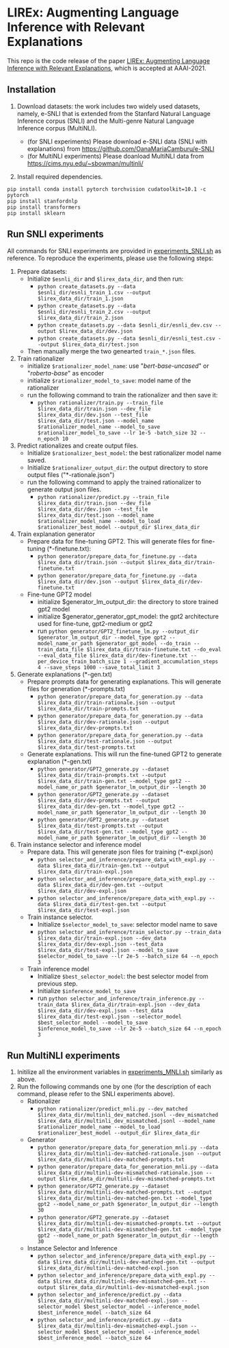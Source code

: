 # LIREx: Augmenting Language Inference with Relevant Explanations
This repo is the code release of the paper [LIREx: Augmenting Language Inference with Relevant Explanations](https://sites.google.com/umich.edu/xinyanzhao/home), which is accepted at AAAI-2021.

## Installation

1. Download datasets: the work includes two widely used datasets, namely, e-SNLI that is extended from the Stanfard Natural Language Inference corpus (SNLI) and the Multi-genre Natural Language Inference corpus (MultiNLI).
   - (for SNLI experiments) Please download e-SNLI data (SNLI with explanations) from https://github.com/OanaMariaCamburu/e-SNLI
   - (for MultiNLI experiments) Please doanload MultiNLI data from https://cims.nyu.edu/~sbowman/multinli/

2. Install required dependencies.
```
pip install conda install pytorch torchvision cudatoolkit=10.1 -c pytorch
pip install stanfordnlp
pip install transformers
pip install sklearn
```

## Run SNLI experiments
All commands for SNLI experiments are provided in [experiments_SNLI.sh](./experiments_SNLI.sh) as reference. To reproduce the experiments, please use the following steps:

1. Prepare datasets:
   - Initialize `$esnli_dir` and `$lirex_data_dir`, and then run:
     - `python create_datasets.py --data $esnli_dir/esnli_train_1.csv --output $lirex_data_dir/train_1.json`
     - `python create_datasets.py --data $esnli_dir/esnli_train_2.csv --output $lirex_data_dir/train_2.json`
     - `python create_datasets.py --data $esnli_dir/esnli_dev.csv --output $lirex_data_dir/dev.json`
     - `python create_datasets.py --data $esnli_dir/esnli_test.csv --output $lirex_data_dir/test.json`
   - Then manually merge the two genearted `train_*.json` files.
2. Train rationalizer
   - initialize `$rationalizer_model_name`: use "*bert-base-uncased*" or "*roberta-base*" as encoder
   - initialize `$rationalizer_model_to_save`: model name of the rationalizer
   - run the following command to train the rationalizer and then save it:
     - `python rationalizer/train.py --train_file $lirex_data_dir/train.json --dev_file $lirex_data_dir/dev.json --test_file $lirex_data_dir/test.json --model_name $rationalizer_model_name --model_to_save $rationalizer_model_to_save --lr 1e-5 -batch_size 32 --n_epoch 10`
3. Predict rationalizes and create output files.
   - Initialize `$rationalizer_best_model`: the best rationalizer model name saved.
   - Initialize `$rationalizer_output_dir`: the output directory to store output files ("*-rationale.json")
   - run the following command to apply the trained rationalizer to generate output json files.
     - `python rationalizer/predict.py --train_file $lirex_data_dir/train.json --dev_file $lirex_data_dir/dev.json --test_file $lirex_data_dir/test.json --model_name $rationalizer_model_name --model_to_load $rationalizer_best_model --output_dir $lirex_data_dir`
4. Train explanation generator
   - Prepare data for fine-tuning GPT2. This will generate files for fine-tuning (*-finetune.txt):
     - `python generator/prepare_data_for_finetune.py --data $lirex_data_dir/train.json --output $lirex_data_dir/train-finetune.txt`
     - `python generator/prepare_data_for_finetune.py --data $lirex_data_dir/dev.json --output $lirex_data_dir/dev-finetune.txt`
   - Fine-tune GPT2 model
     - initialize $generator_lm_output_dir: the directory to store trained gpt2 model
     - initialize $generator_generator_gpt_model: the gpt2 architecture used for fine-tune, gpt2-medium or gpt2
     - run  `python generator/GPT2_finetune_lm.py --output_dir $generator_lm_output_dir --model_type gpt2 --model_name_or_path $generator_gpt_model --do_train --train_data_file $lirex_data_dir/train-finetune.txt --do_eval --eval_data_file $lirex_data_dir/dev-finetune.txt --per_device_train_batch_size 1 --gradient_accumulation_steps 4 --save_steps 1000 --save_total_limit 3`    
5. Generate explanations (*-gen.txt)
   - Prepare prompts data for generating explanations. This will generate files for generation (*-prompts.txt)
     - `python generator/prepare_data_for_generation.py --data $lirex_data_dir/train-rationale.json --output $lirex_data_dir/train-prompts.txt`
     - `python generator/prepare_data_for_generation.py --data $lirex_data_dir/dev-rationale.json --output $lirex_data_dir/dev-prompts.txt`
     - `python generator/prepare_data_for_generation.py --data $lirex_data_dir/test-rationale.json --output $lirex_data_dir/test-prompts.txt`
   - Generate explanations. This will run the fine-tuned GPT2 to generate explanation (*-gen.txt)
     - `python generator/GPT2_generate.py --dataset $lirex_data_dir/train-prompts.txt --output $lirex_data_dir/train-gen.txt --model_type gpt2 --model_name_or_path $generator_lm_output_dir --length 30`
     - `python generator/GPT2_generate.py --dataset $lirex_data_dir/dev-prompts.txt --output $lirex_data_dir/dev-gen.txt --model_type gpt2 --model_name_or_path $generator_lm_output_dir --length 30`
     - `python generator/GPT2_generate.py --dataset $lirex_data_dir/test-prompts.txt --output $lirex_data_dir/test-gen.txt --model_type gpt2 --model_name_or_path $generator_lm_output_dir --length 30`
6. Train instance selector and inference model
   - Prepare data. This will generate json files for training (*-expl.json)
     - `python selector_and_inference/prepare_data_with_expl.py --data $lirex_data_dir/train-gen.txt --output $lirex_data_dir/train-expl.json`
     - `python selector_and_inference/prepare_data_with_expl.py --data $lirex_data_dir/dev-gen.txt --output $lirex_data_dir/dev-expl.json`
     - `python selector_and_inference/prepare_data_with_expl.py --data $lirex_data_dir/test-gen.txt --output $lirex_data_dir/test-expl.json`
   - Train instance selector. 
     - Initialize `$selector_model_to_save`: selector model name to save
     - `python selector_and_inference/train_selector.py --train_data $lirex_data_dir/train-expl.json --dev_data $lirex_data_dir/dev-expl.json --test_data $lirex_data_dir/test-expl.json --model_to_save $selector_model_to_save --lr 2e-5 --batch_size 64 --n_epoch 3`
   - Train inference model
     - Initialize `$best_selector_model`: the best selector model from previous step.
     - Initialize `$inference_model_to_save`
     - run `python selector_and_inference/train_inference.py --train_data $lirex_data_dir/train-expl.json --dev_data $lirex_data_dir/dev-expl.json --test_data $lirex_data_dir/test-expl.json --selector_model $best_selector_model --model_to_save $inference_model_to_save --lr 2e-5 --batch_size 64 --n_epoch 3`
     
## Run MultiNLI experiments
1. Initilize all the environment variables in [experiments_MNLI.sh](./experiments_MNLI.sh) similarly as above.
2. Run the following commands one by one (for the description of each command, please refer to the SNLI experiments above).
   - Rationalizer
     - `python rationalizer/predict_mnli.py --dev_matched $lirex_data_dir/multinli_dev_matched.jsonl --dev_mismatched $lirex_data_dir/multinli_dev_mismatched.jsonl --model_name $rationalizer_model_name --model_to_load $rationalizer_best_model --output_dir $lirex_data_dir`
   - Generator
     - `python generator/prepare_data_for_generation_mnli.py --data $lirex_data_dir/multinli-dev-matched-rationale.json --output $lirex_data_dir/multinli-dev-matched-prompts.txt`
     - `python generator/prepare_data_for_generation_mnli.py --data $lirex_data_dir/multinli-dev-mismatched-rationale.json --output $lirex_data_dir/multinli-dev-mismatched-prompts.txt`
     - `python generator/GPT2_generate.py --dataset $lirex_data_dir/multinli-dev-matched-prompts.txt --output $lirex_data_dir/multinli-dev-matched-gen.txt --model_type gpt2 --model_name_or_path $generator_lm_output_dir --length 30`
     - `python generator/GPT2_generate.py --dataset $lirex_data_dir/multinli-dev-mismatched-prompts.txt --output $lirex_data_dir/multinli-dev-mismatched-gen.txt --model_type gpt2 --model_name_or_path $generator_lm_output_dir --length 30`
   - Instance Selector and Inference 
     - `python selector_and_inference/prepare_data_with_expl.py --data $lirex_data_dir/multinli-dev-matched-gen.txt --output $lirex_data_dir/multinli-dev-matched-expl.json`
     - `python selector_and_inference/prepare_data_with_expl.py --data $lirex_data_dir/multinli-dev-mismatched-gen.txt --output $lirex_data_dir/multinli-dev-mismatched-expl.json`
     - `python selector_and_inference/predict.py --data $lirex_data_dir/multinli-dev-matched-expl.json --selector_model $best_selector_model --inference_model $best_inference_model --batch_size 64`
     - `python selector_and_inference/predict.py --data $lirex_data_dir/multinli-dev-mismatched-expl.json --selector_model $best_selector_model --inference_model $best_inference_model --batch_size 64`
